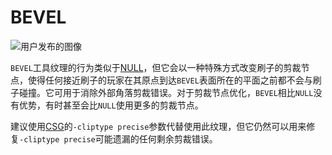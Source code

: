 # BEVEL

![用户发布的图像](https://twhl.info/wiki/embed/BEVEL)

`BEVEL`工具纹理的行为类似于[NULL](https://twhl.info/wiki/page/NULL)，但它会以一种特殊方式改变刷子的剪裁节点，使得任何接近刷子的玩家在其原点到达`BEVEL`表面所在的平面之前都不会与刷子碰撞。它可用于消除外部角落剪裁错误。对于剪裁节点优化，`BEVEL`相比`NULL`没有优势，有时甚至会比`NULL`使用更多的剪裁节点。

建议使用[CSG](https://twhl.info/wiki/page/CSG_Compiler)的`-cliptype precise`参数代替使用此纹理，但它仍然可以用来修复`-cliptype precise`可能遗漏的任何剩余剪裁错误。